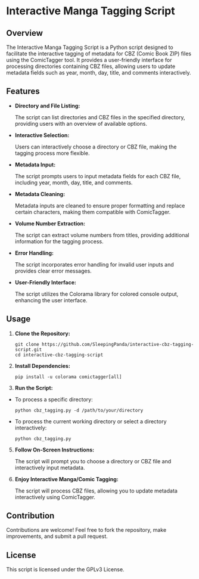 # Interactive Manga Tagging Script
## Overview

The Interactive Manga Tagging Script is a Python script designed to facilitate the interactive tagging of metadata for CBZ (Comic Book ZIP) files using the ComicTagger tool. It provides a user-friendly interface for processing directories containing CBZ files, allowing users to update metadata fields such as year, month, day, title, and comments interactively.

## Features
- **Directory and File Listing:**

  The script can list directories and CBZ files in the specified directory, providing users with an overview of available options.
- **Interactive Selection:**

  Users can interactively choose a directory or CBZ file, making the tagging process more flexible.
- **Metadata Input:**

  The script prompts users to input metadata fields for each CBZ file, including year, month, day, title, and comments.
- **Metadata Cleaning:**

  Metadata inputs are cleaned to ensure proper formatting and replace certain characters, making them compatible with ComicTagger.
- **Volume Number Extraction:**

  The script can extract volume numbers from titles, providing additional information for the tagging process.
- **Error Handling:**

  The script incorporates error handling for invalid user inputs and provides clear error messages.
- **User-Friendly Interface:**

  The script utilizes the Colorama library for colored console output, enhancing the user interface.

## Usage
1. **Clone the Repository:**
    ```
    git clone https://github.com/SleepingPanda/interactive-cbz-tagging-script.git
    cd interactive-cbz-tagging-script
    ```
2. **Install Dependencies:**
    ```
    pip install -u colorama comictagger[all]
    ```
3. **Run the Script:**
  - To process a specific directory:
    ```
    python cbz_tagging.py -d /path/to/your/directory
    ```
  - To process the current working directory or select a directory interactively:
    ```
    python cbz_tagging.py
    ```
5. **Follow On-Screen Instructions:**
   
   The script will prompt you to choose a directory or CBZ file and interactively input metadata.
7. **Enjoy Interactive Manga/Comic Tagging:**
   
   The script will process CBZ files, allowing you to update metadata interactively using ComicTagger.

## Contribution
Contributions are welcome! Feel free to fork the repository, make improvements, and submit a pull request.

## License
This script is licensed under the GPLv3 License.
